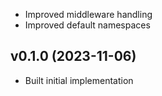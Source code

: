 * Improved middleware handling
* Improved default namespaces

## v0.1.0 (2023-11-06)
* Built initial implementation
